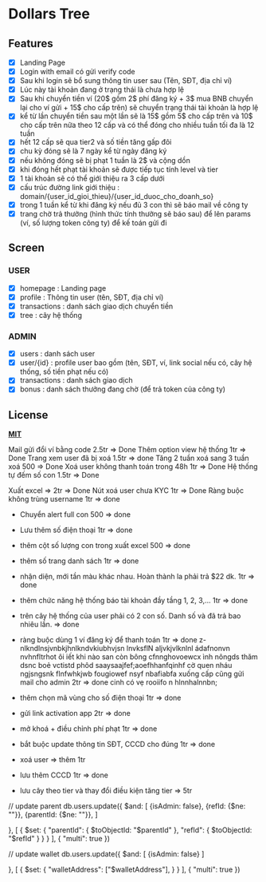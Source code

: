 # Dollars Tree

## Features

- [x] Landing Page
- [x] Login with email có gửi verify code
- [x] Sau khi login sẽ bổ sung thông tin user sau (Tên, SĐT, địa chỉ ví)
- [x] Lúc này tài khoản đang ở trạng thái là chưa hợp lệ
- [x] Sau khi chuyển tiền ví (20$ gồm 2$ phí đăng ký + 3$ mua BNB chuyển lại cho ví gửi + 15$ cho cấp trên) sẽ chuyển trạng thái tài khoản là hợp lệ
- [x] kể từ lần chuyển tiền sau một lần sẽ là 15$ gồm 5$ cho cấp trên và 10$ cho cấp trên nữa theo 12 cấp và có thể đóng cho nhiều tuần tối đa là 12 tuần
- [x] hết 12 cấp sẽ qua tier2 và số tiền tăng gấp đôi
- [x] chu kỳ đóng sẽ là 7 ngày kể từ ngày đăng ký
- [x] nếu không đóng sẽ bị phạt 1 tuần là 2$ và cộng dồn
- [x] khi đóng hết phạt tài khoản sẽ được tiếp tục tính level và tier
- [x] 1 tài khoản sẽ có thể giới thiệu ra 3 cấp dưới
- [x] cấu trúc đường link giới thiệu : domain/{user_id_gioi_thieu}/{user_id_duoc_cho_doanh_so}
- [x] trong 1 tuần kể từ khi đăng ký nếu đủ 3 con thì sẽ báo mail về công ty
- [x] trang chờ trả thưởng (hình thức tính thưởng sẽ báo sau) để lên params (ví, số lượng token công ty) để kế toán gửi đi

## Screen

### USER

- [x] homepage : Landing page
- [x] profile : Thông tin user (tên, SĐT, địa chỉ ví)
- [x] transactions : danh sách giao dịch chuyển tiền
- [x] tree : cây hệ thống

### ADMIN

- [x] users : danh sách user
- [x] user/{id} : profile user bao gồm (tên, SĐT, ví, link social nếu có, cây hệ thống, số tiền phạt nếu có)
- [x] transactions : danh sách giao dịch
- [x] bonus : danh sách thưởng đang chờ (để trả token của công ty)

## License

**[MIT](./LICENSE)**

Mail gửi đổi ví bằng code 2.5tr => Done
Thêm option view hệ thống 1tr => Done
Trang xem user đã bị xoá 1.5tr => done
Tăng 2 tuần xoá sang 3 tuần xoá 500 => Done
Xoá user không thanh toán trong 48h 1tr => Done
Hệ thống tự đếm số con 1.5tr => Done

Xuất excel => 2tr => Done
Nút xoá user chưa KYC 1tr => Done
Ràng buộc không trùng username 1tr => done

- Chuyển alert full con 500 => done
- Lưu thêm số điện thoại 1tr => done
- thêm cột số lượng con trong xuất excel 500 => done
- thêm số trang danh sách 1tr => done
- nhận diện, mới tần màu khác nhau. Hoàn thành la phải trả $22 dk. 1tr => done
- thêm chức năng hệ thống báo tài khoản đầy tầng 1, 2, 3,... 1tr => done
- trên cây hệ thống của user phải có 2 con số. Danh số và đã trả bao nhiêu lần. => done

- ràng buộc dùng 1 ví đăng ký để thanh toán 1tr => done
  z-nlkndlnsjvnbkjhnlkndvkiubhvjsn lnvksflN aljvkjvlknlnl ádafnonvn nvhnfltrhot ôi iết khi nào san còn bông cfnnghovoewcx ình nôngds thăm dsnc boẻ vctistd phôd saaysaajfef;aoefhhanfqinhf cờ quen nháu ngjsngsnk flnfwhkjwb fougiowef nsyf nbafiabfa xuống cấp cũng gửi mail cho admin 2tr => done cinh có vẹ rooiifo n hlnnhalnnbn;
- thêm chọn mã vùng cho số điện thoại 1tr => done
- gửi link activation app 2tr => done

- mở khoá + điều chỉnh phí phạt 1tr => done

- bắt buộc update thông tin SĐT, CCCD cho đúng 1tr => done
- xoá user => thêm 1tr
- lưu thêm CCCD 1tr => done
- lưu cây theo tier và thay đổi điều kiện tăng tier => 5tr

// update parent
db.users.update({
$and: [
    {isAdmin: false},
    {refId: {$ne: ""}},
{parentId: {$ne: ""}},
]

},
[
{
$set: {
"parentId": {
$toObjectId: "$parentId"
},
"refId": {
$toObjectId: "$refId"
}
}
}
],
{
"multi": true
})

// update wallet
db.users.update({
$and: [
{isAdmin: false}
]

},
[
{
$set: {
"walletAddress": ["$walletAddress"],
}
}
],
{
"multi": true
})
